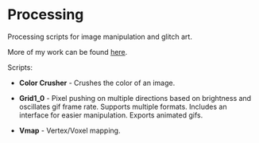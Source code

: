 # Processing
Processing scripts for image manipulation and glitch art.

More of my work can be found [here](https://www.facebook.com/introwerks).

Scripts:

* **Color Crusher** - Crushes the color of an image.

* **Grid1_0** - Pixel pushing on multiple directions based on brightness and oscillates gif frame rate. Supports multiple formats. Includes an interface for easier manipulation. Exports animated gifs. 

* **Vmap** - Vertex/Voxel mapping. 


